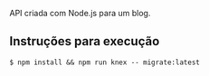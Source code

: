 API criada com Node.js para um blog.

## Instruções para execução

`$ npm install && npm run knex -- migrate:latest `
